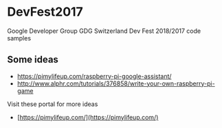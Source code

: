 # DevFest2017
Google Developer Group GDG Switzerland Dev Fest 2018/2017  code samples

## Some ideas
* https://pimylifeup.com/raspberry-pi-google-assistant/
* http://www.alphr.com/tutorials/376858/write-your-own-raspberry-pi-game

Visit these portal for more ideas
* [https://pimylifeup.com/](https://pimylifeup.com/)
